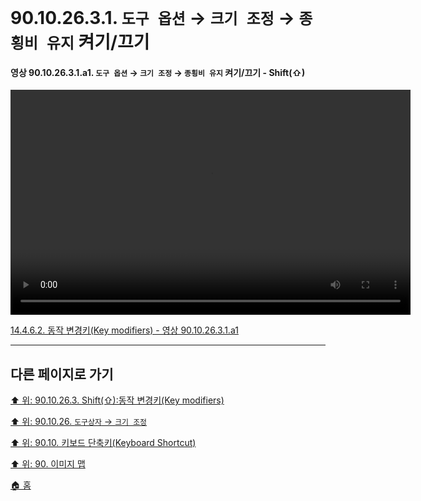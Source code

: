 # 90.10.26.3.1. `도구 옵션` → `크기 조정` → `종횡비 유지` 켜기/끄기

<a id="90-10-26-03-01-a1"></a>

#### 영상 90.10.26.3.1.a1. `도구 옵션` → `크기 조정` → `종횡비 유지` 켜기/끄기 - Shift(⇧)
<video controls="controls" width="640" height="360" src="https://github.com/wonder13662/gimp/assets/15767104/5ad9111d-1fb2-41ee-8e27-2961502bf047"></video>

[14.4.6.2. 동작 변경키(Key modifiers) - 영상 90.10.26.3.1.a1](./14-04-06-02-key_modifiers.md#90-10-26-03-01-a1)

***

## 다른 페이지로 가기

[⬆️ 위: 90.10.26.3. Shift(⇧):동작 변경키(Key modifiers)](./90-10-26-03-00-key_modifier-shift.md)

[⬆️ 위: 90.10.26. `도구상자` → `크기 조정`](./90-10-26-00-tool_box-scale.md)

[⬆️ 위: 90.10. 키보드 단축키(Keyboard Shortcut)](./90-10-00-keyboard_shortcut.md)

[⬆️ 위: 90. 이미지 맵](./90-00-image-map.md)

[🏠 홈](./00-home.md)